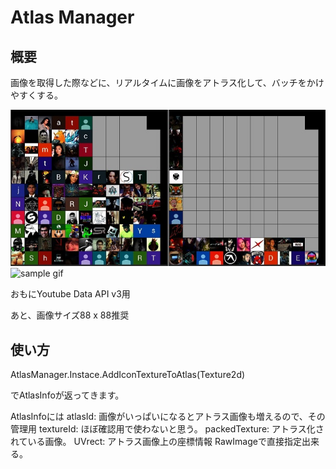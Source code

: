# Atlas Manager

## 概要

画像を取得した際などに、リアルタイムに画像をアトラス化して、バッチをかけやすくする。

![sample image](https://github.com/taimiso0319/AtlasManager/blob/media/Media/sample.jpg)
![sample gif](https://github.com/taimiso0319/AtlasManager/blob/media/Media/sample.gif)

おもにYoutube Data API v3用

あと、画像サイズ88 x 88推奨

## 使い方

AtlasManager.Instace.AddIconTextureToAtlas(Texture2d)

でAtlasInfoが返ってきます。

AtlasInfoには
atlasId: 画像がいっぱいになるとアトラス画像も増えるので、その管理用
textureId: ほぼ確認用で使わないと思う。
packedTexture: アトラス化されている画像。
UVrect: アトラス画像上の座標情報 RawImageで直接指定出来る。
